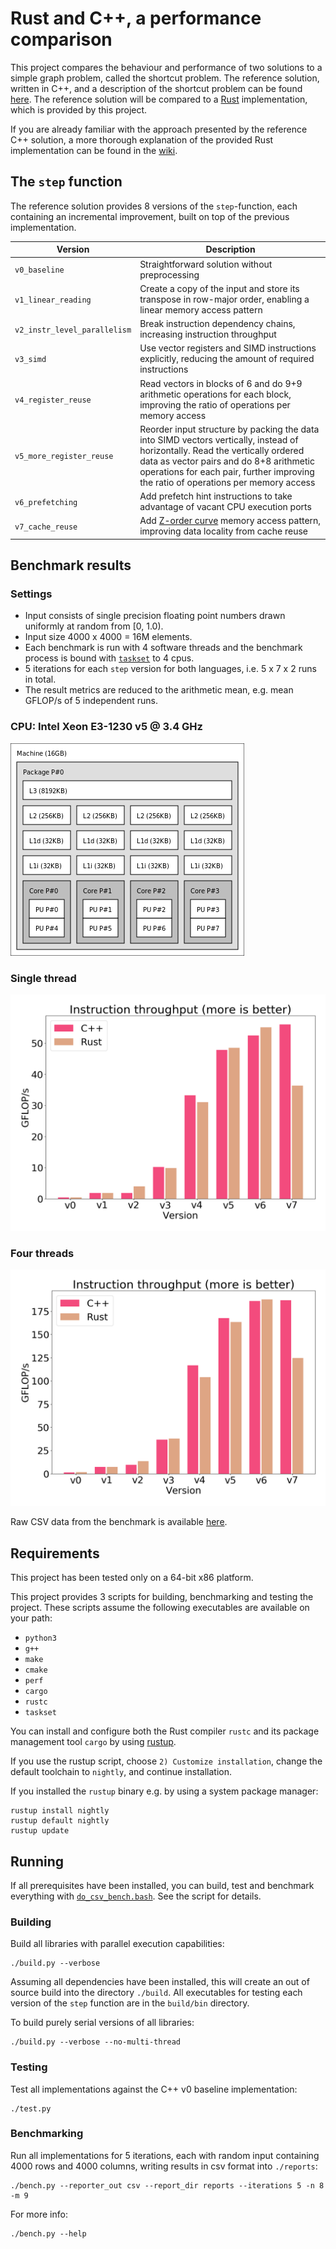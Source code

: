 # Rust and C++, a performance comparison

This project compares the behaviour and performance of two solutions to a simple graph problem, called the shortcut problem.
The reference solution, written in C++, and a description of the shortcut problem can be found [here](http://ppc.cs.aalto.fi/ch2/).
The reference solution will be compared to a [Rust](https://github.com/rust-lang/rust) implementation, which is provided by this project.

If you are already familiar with the approach presented by the reference C++ solution, a more thorough explanation of the provided Rust implementation can be found in the [wiki](../../wiki/Introduction).

## The `step` function

The reference solution provides 8 versions of the `step`-function, each containing an incremental improvement, built on top of the previous implementation.

Version | Description
--- | ---
`v0_baseline` | Straightforward solution without preprocessing
`v1_linear_reading` | Create a copy of the input and store its transpose in row-major order, enabling a linear memory access pattern
`v2_instr_level_parallelism` | Break instruction dependency chains, increasing instruction throughput
`v3_simd` | Use vector registers and SIMD instructions explicitly, reducing the amount of required instructions
`v4_register_reuse` | Read vectors in blocks of 6 and do 9+9 arithmetic operations for each block, improving the ratio of operations per memory access
`v5_more_register_reuse` | Reorder input structure by packing the data into SIMD vectors vertically, instead of horizontally. Read the vertically ordered data as vector pairs and do 8+8 arithmetic operations for each pair, further improving the ratio of operations per memory access
`v6_prefetching` | Add prefetch hint instructions to take advantage of vacant CPU execution ports
`v7_cache_reuse` | Add [Z-order curve](https://en.wikipedia.org/wiki/Z-order_curve) memory access pattern, improving data locality from cache reuse

## Benchmark results

### Settings

* Input consists of single precision floating point numbers drawn uniformly at random from [0, 1.0).
* Input size 4000 x 4000 = 16M elements.
* Each benchmark is run with 4 software threads and the benchmark process is bound with [`taskset`](https://linux.die.net/man/1/taskset) to 4 cpus.
* 5 iterations for each `step` version for both languages, i.e. 5 x 7 x 2 runs in total.
* The result metrics are reduced to the arithmetic mean, e.g. mean GFLOP/s of 5 independent runs.

### CPU: Intel Xeon E3-1230 v5 @ 3.4 GHz

![Xeon E3-1230 topology](reports/Xeon_E3-1230_v5/cpu.png "Xeon E3-1230 v5")

### Single thread

![Single thread benchmark results](reports/Xeon_E3-1230_v5/single_core/plot.png "Single threaded performance")

### Four threads

![Multi thread benchmark results](reports/Xeon_E3-1230_v5/multi_core/plot.png "Multi threaded performance")

Raw CSV data from the benchmark is available [here](reports/Xeon_E3-1230_v5).


## Requirements

This project has been tested only on a 64-bit x86 platform.

This project provides 3 scripts for building, benchmarking and testing the project.
These scripts assume the following executables are available on your path:

* `python3`
* `g++`
* `make`
* `cmake`
* `perf`
* `cargo`
* `rustc`
* `taskset`

You can install and configure both the Rust compiler `rustc` and its package management tool `cargo` by using [rustup](https://github.com/rust-lang-nursery/rustup.rs).

If you use the rustup script, choose `2) Customize installation`, change the default toolchain to `nightly`, and continue installation.

If you installed the `rustup` binary e.g. by using a system package manager:
```
rustup install nightly
rustup default nightly
rustup update
```

## Running

If all prerequisites have been installed, you can build, test and benchmark everything with [`do_csv_bench.bash`](do_csv_bench.bash).
See the script for details.

### Building

Build all libraries with parallel execution capabilities:
```
./build.py --verbose
```
Assuming all dependencies have been installed, this will create an out of source build into the directory `./build`.
All executables for testing each version of the `step` function are in the `build/bin` directory.

To build purely serial versions of all libraries:
```
./build.py --verbose --no-multi-thread
```

### Testing

Test all implementations against the C++ v0 baseline implementation:
```
./test.py
```

### Benchmarking

Run all implementations for 5 iterations, each with random input containing 4000 rows and 4000 columns, writing results in csv format into `./reports`:
```
./bench.py --reporter_out csv --report_dir reports --iterations 5 -n 8 -m 9
```
For more info:
```
./bench.py --help
```

